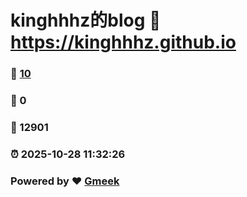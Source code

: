 # kinghhhz的blog :link: https://kinghhhz.github.io 
### :page_facing_up: [10](https://kinghhhz.github.io/tag.html) 
### :speech_balloon: 0 
### :hibiscus: 12901 
### :alarm_clock: 2025-10-28 11:32:26 
### Powered by :heart: [Gmeek](https://github.com/Meekdai/Gmeek)

